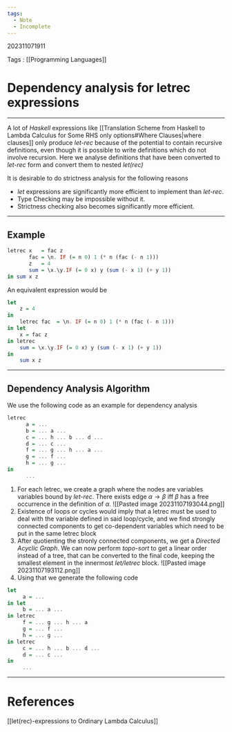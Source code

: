 ```yaml
---
tags:
  - Note
  - Incomplete
---
```

202311071911

Tags : [[Programming Languages]]
# Dependency analysis for letrec expressions
---
A lot of *Haskell* expressions like [[Translation Scheme from Haskell to Lambda Calculus for Some RHS only options#Where Clauses|where clauses]] only produce *let-rec* because of the potential to contain recursive definitions, even though it is possible to write definitions which do not involve recursion. 
Here we analyse definitions that have been converted to *let-rec* form and convert them to nested *let(rec)*

It is desirable to do strictness analysis for the following reasons
- *let* expressions are significantly more efficient to implement than *let-rec*.
- Type Checking may be impossible without it.
- Strictness checking also becomes significantly more efficient.

---
## Example
```haskell
letrec x   = fac z
       fac = \n. IF (= n 0) 1 (* n (fac (- n 1)))
       z   = 4
       sum = \x.\y.IF (= 0 x) y (sum (- x 1) (+ y 1))
in sum x z
```

An equivalent expression would be

```haskell
let 
    z = 4 
in 
	letrec fac  = \n. IF (= n 0) 1 (* n (fac (- n 1)))
in let 
	x = fac z
in letrec 
	sum = \x.\y.IF (= 0 x) y (sum (- x 1) (+ y 1))
in 
	sum x z
```

---
## Dependency Analysis Algorithm
We use the following code as an example for dependency analysis
```haskell
letrec
      a = ...
      b = ... a ...
      c = ... h ... b ... d ...
      d = ... c ...
      f = ... g ... h ... a ...
      g = ... f ...
      h = ... g ...
in
      ...
```
1. For each letrec, we create a graph where the nodes are variables variables bound by *let-rec*. There exists edge $\alpha\to\beta$ iff $\beta$ has a free occurrence in the definition of $\alpha$.
   ![[Pasted image 20231107193044.png]]
2. Existence of loops or cycles would imply that a letrec must be used to deal with the variable defined in said loop/cycle, and we find strongly connected components to get co-dependent variables which need to be put in the same letrec block
3. After quotienting the stronly connected components, we get a *Directed Acyclic Graph*. We can now perform *topo-sort* to get a linear order instead of a tree, that can be converted to the final code, keeping the smallest element in the innermost *let/letrec* block.
    ![[Pasted image 20231107193112.png]]
4. Using that we generate the following code

```haskell
let
     a = ...
in let  
     b = ... a ...
in letrec
     f = ... g ... h ... a
     g = ... f ...
     h = ... g ...
in letrec
     c = ... h ... b ... d ...
     d = ... c ...
in 
     ...
```

---
# References
[[let(rec)-expressions to Ordinary Lambda Calculus]]